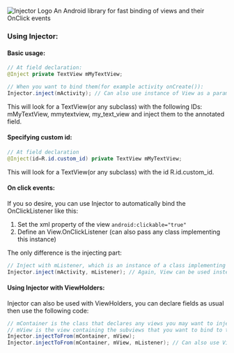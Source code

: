 ![Injector Logo](http://i.imgur.com/QDhSvvm.png)
An Android library for fast binding of views and their OnClick events

### Using Injector:

#### Basic usage:
```java
// At field declaration:
@Inject private TextView mMyTextView;

// When you want to bind them(for example activity onCreate()):
Injector.inject(mActivity); // Can also use instance of View as a parameter if desired

```

This will look for a TextView(or any subclass) with the following IDs: mMyTextView, mmytextview, my_text_view and inject them to the annotated field.

#### Specifying custom id:
```java
// At field declaration
@Inject(id=R.id.custom_id) private TextView mMyTextView;
```

This will look for a TextView(or any subclass) with the id R.id.custom_id.

#### On click events:
If you so desire, you can use Injector to automatically bind the OnClickListener like this:

1. Set the xml property of the view `android:clickable="true"`
2. Define an View.OnClickListener (can also pass any class implementing this instance)

The only difference is the injecting part:

```java
// Inject with mListener, which is an instance of a class implementing View.OnClickListener:
Injector.inject(mActivity, mListener); // Again, View can be used instead of an activity
```

#### Using Injector with ViewHolders:

Injector can also be used with ViewHolders, you can declare fields as usual then use the following code:
```java
// mContainer is the class that declares any views you may want to inject
// mView is the view containing the subviews that you want to bind to the container
Injector.injectToFrom(mContainer, mView);
Injector.injectToFrom(mContainer, mView, mListener); // Can also use View.OnClickListener
```
